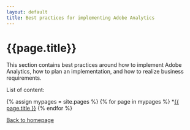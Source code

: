 ```yaml
---
layout: default
title: Best practices for implementing Adobe Analytics
---
```

# {{page.title}}
This section contains best practices around how to implement Adobe Analytics, how to plan an implementation, and how to realize business requirements.

List of content:

  {% assign mypages = site.pages %}
    {% for page in mypages %}
    *<a href="{{ page.url | absolute_url }}">{{ page.title }}</a>
    {% endfor %}

[Back to homepage](./index.html)